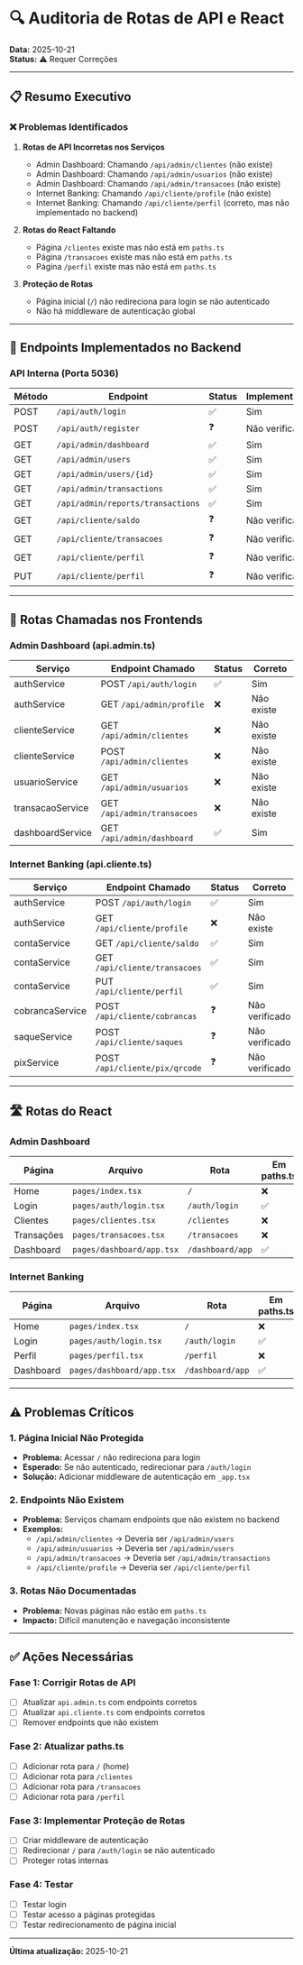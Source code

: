 # 🔍 Auditoria de Rotas de API e React

**Data:** 2025-10-21  
**Status:** ⚠️ Requer Correções

---

## 📋 Resumo Executivo

### ❌ Problemas Identificados

1. **Rotas de API Incorretas nos Serviços**
   - Admin Dashboard: Chamando `/api/admin/clientes` (não existe)
   - Admin Dashboard: Chamando `/api/admin/usuarios` (não existe)
   - Admin Dashboard: Chamando `/api/admin/transacoes` (não existe)
   - Internet Banking: Chamando `/api/cliente/profile` (não existe)
   - Internet Banking: Chamando `/api/cliente/perfil` (correto, mas não implementado no backend)

2. **Rotas do React Faltando**
   - Página `/clientes` existe mas não está em `paths.ts`
   - Página `/transacoes` existe mas não está em `paths.ts`
   - Página `/perfil` existe mas não está em `paths.ts`

3. **Proteção de Rotas**
   - Página inicial (`/`) não redireciona para login se não autenticado
   - Não há middleware de autenticação global

---

## 🔌 Endpoints Implementados no Backend

### API Interna (Porta 5036)

| Método | Endpoint | Status | Implementado |
|--------|----------|--------|--------------|
| POST | `/api/auth/login` | ✅ | Sim |
| POST | `/api/auth/register` | ❓ | Não verificado |
| GET | `/api/admin/dashboard` | ✅ | Sim |
| GET | `/api/admin/users` | ✅ | Sim |
| GET | `/api/admin/users/{id}` | ✅ | Sim |
| GET | `/api/admin/transactions` | ✅ | Sim |
| GET | `/api/admin/reports/transactions` | ✅ | Sim |
| GET | `/api/cliente/saldo` | ❓ | Não verificado |
| GET | `/api/cliente/transacoes` | ❓ | Não verificado |
| GET | `/api/cliente/perfil` | ❓ | Não verificado |
| PUT | `/api/cliente/perfil` | ❓ | Não verificado |

---

## 📱 Rotas Chamadas nos Frontends

### Admin Dashboard (api.admin.ts)

| Serviço | Endpoint Chamado | Status | Correto |
|---------|------------------|--------|---------|
| authService | POST `/api/auth/login` | ✅ | Sim |
| authService | GET `/api/admin/profile` | ❌ | Não existe |
| clienteService | GET `/api/admin/clientes` | ❌ | Não existe |
| clienteService | POST `/api/admin/clientes` | ❌ | Não existe |
| usuarioService | GET `/api/admin/usuarios` | ❌ | Não existe |
| transacaoService | GET `/api/admin/transacoes` | ❌ | Não existe |
| dashboardService | GET `/api/admin/dashboard` | ✅ | Sim |

### Internet Banking (api.cliente.ts)

| Serviço | Endpoint Chamado | Status | Correto |
|---------|------------------|--------|---------|
| authService | POST `/api/auth/login` | ✅ | Sim |
| authService | GET `/api/cliente/profile` | ❌ | Não existe |
| contaService | GET `/api/cliente/saldo` | ✅ | Sim |
| contaService | GET `/api/cliente/transacoes` | ✅ | Sim |
| contaService | PUT `/api/cliente/perfil` | ✅ | Sim |
| cobrancaService | POST `/api/cliente/cobrancas` | ❓ | Não verificado |
| saqueService | POST `/api/cliente/saques` | ❓ | Não verificado |
| pixService | POST `/api/cliente/pix/qrcode` | ❓ | Não verificado |

---

## 🛣️ Rotas do React

### Admin Dashboard

| Página | Arquivo | Rota | Em paths.ts |
|--------|---------|------|-------------|
| Home | `pages/index.tsx` | `/` | ❌ |
| Login | `pages/auth/login.tsx` | `/auth/login` | ✅ |
| Clientes | `pages/clientes.tsx` | `/clientes` | ❌ |
| Transações | `pages/transacoes.tsx` | `/transacoes` | ❌ |
| Dashboard | `pages/dashboard/app.tsx` | `/dashboard/app` | ✅ |

### Internet Banking

| Página | Arquivo | Rota | Em paths.ts |
|--------|---------|------|-------------|
| Home | `pages/index.tsx` | `/` | ❌ |
| Login | `pages/auth/login.tsx` | `/auth/login` | ✅ |
| Perfil | `pages/perfil.tsx` | `/perfil` | ❌ |
| Dashboard | `pages/dashboard/app.tsx` | `/dashboard/app` | ✅ |

---

## ⚠️ Problemas Críticos

### 1. Página Inicial Não Protegida
- **Problema:** Acessar `/` não redireciona para login
- **Esperado:** Se não autenticado, redirecionar para `/auth/login`
- **Solução:** Adicionar middleware de autenticação em `_app.tsx`

### 2. Endpoints Não Existem
- **Problema:** Serviços chamam endpoints que não existem no backend
- **Exemplos:**
  - `/api/admin/clientes` → Deveria ser `/api/admin/users`
  - `/api/admin/usuarios` → Deveria ser `/api/admin/users`
  - `/api/admin/transacoes` → Deveria ser `/api/admin/transactions`
  - `/api/cliente/profile` → Deveria ser `/api/cliente/perfil`

### 3. Rotas Não Documentadas
- **Problema:** Novas páginas não estão em `paths.ts`
- **Impacto:** Difícil manutenção e navegação inconsistente

---

## ✅ Ações Necessárias

### Fase 1: Corrigir Rotas de API
- [ ] Atualizar `api.admin.ts` com endpoints corretos
- [ ] Atualizar `api.cliente.ts` com endpoints corretos
- [ ] Remover endpoints que não existem

### Fase 2: Atualizar paths.ts
- [ ] Adicionar rota para `/` (home)
- [ ] Adicionar rota para `/clientes`
- [ ] Adicionar rota para `/transacoes`
- [ ] Adicionar rota para `/perfil`

### Fase 3: Implementar Proteção de Rotas
- [ ] Criar middleware de autenticação
- [ ] Redirecionar `/` para `/auth/login` se não autenticado
- [ ] Proteger rotas internas

### Fase 4: Testar
- [ ] Testar login
- [ ] Testar acesso a páginas protegidas
- [ ] Testar redirecionamento de página inicial

---

**Última atualização:** 2025-10-21

